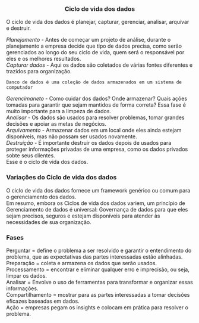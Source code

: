 ### <center> Ciclo de vida dos dados </center>
O ciclo de vida dos dados é planejar, capturar, gerenciar, analisar, arquivar e destruir. <br>

*Planejamento* - Antes de começar um projeto de análise, durante o planejamento a empresa decide que tipo de dados precisa, como serão gerenciados ao longo do seu ciclo de vida, quem será o responsável por eles e os melhores resultados. <br>
*Capturar dados* - Aqui os dados são coletados de várias fontes diferentes e trazidos para organização. <br>

`Banco de dados é uma coleção de dados armazenados em um sistema de computador`

*Gerencimaneto* - Como cuidar dos dados? Onde armazenar? Quais ações tomadas para garantir que sejam mantidos de forma correta? Essa fase é muito importante para a limpeza de dados. <br>
*Analisar* - Os dados são usados para resolver problemas, tomar grandes decisões e apoiar as metas de negócios. <br>
*Arquivamento* - Armazenar dados em um local onde eles ainda estejam disponíveis, mas não possam ser usados novamente. <br>
*Destruição* - É importante destruir os dados depois de usados para proteger informações privadas de uma empresa, como os dados privados sobte seus clientes. <br>
Esse é o ciclo de vida dos dados. 

### Variações do Ciclo de vida dos dados 
O ciclo de vida dos dados fornece um framework genérico ou comum para o gerenciamento dos dados. <br>
Em resumo, embora os Ciclos de vida dos dados variem, um princípio de Gerenciamento de dados é universal: Governança de dados para que eles sejam precisos, seguros e estejam disponíveis para atender às necessidades de sua organização.

### Fases 
Perguntar = define o problema a ser resolvido e garantir o entendimento do problema, que as expectativas das partes interessadas estão alinhadas. <br>
Preparação = coleta e armazena os dados que serão usados. <br>
Processamento = encontrar e eliminar qualquer erro e imprecisão, ou seja, limpar os dados. <br>
Analisar = Envolve o uso de ferramentas para transformar e organizar essas informações. <br>
Compartilhamento = mostrar para as partes interessadas a tomar decisões eficazes baseadas em dados. <br>
Ação = empresas pegam os insights e colocam em prática para resolver o problema. <br>
